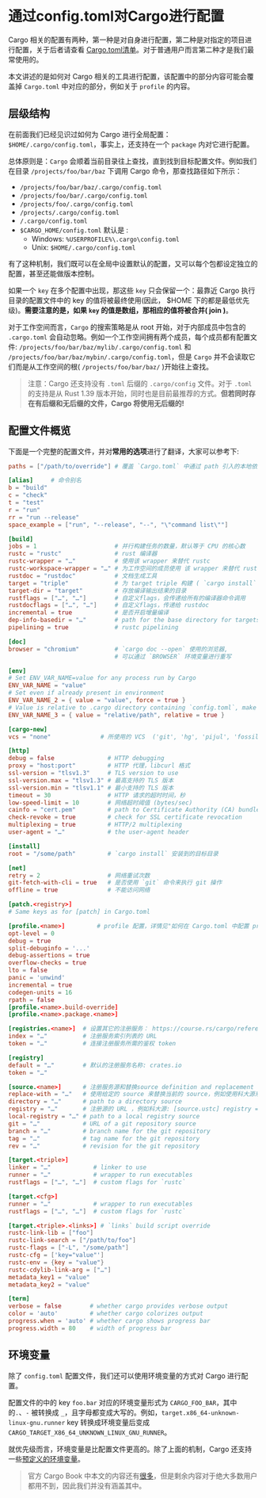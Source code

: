 # 通过config.toml对Cargo进行配置
Cargo 相关的配置有两种，第一种是对自身进行配置，第二种是对指定的项目进行配置，关于后者请查看 [Cargo.toml清单](https://course.rs/cargo/reference/manifest.html)。对于普通用户而言第二种才是我们最常使用的。

本文讲述的是如何对 Cargo 相关的工具进行配置，该配置中的部分内容可能会覆盖掉 `Cargo.toml` 中对应的部分，例如关于 `profile` 的内容。

## 层级结构
在前面我们已经见识过如何为 Cargo 进行全局配置：`$HOME/.cargo/config.toml`，事实上，还支持在一个 `package` 内对它进行配置。

总体原则是：`Cargo` 会顺着当前目录往上查找，直到找到目标配置文件。例如我们在目录 `/projects/foo/bar/baz` 下调用 Cargo 命令，那查找路径如下所示：

- `/projects/foo/bar/baz/.cargo/config.toml`
- `/projects/foo/bar/.cargo/config.toml`
- `/projects/foo/.cargo/config.toml`
- `/projects/.cargo/config.toml`
- `/.cargo/config.toml`
- `$CARGO_HOME/config.toml` 默认是 :
    - Windows: `%USERPROFILE%\.cargo\config.toml`
    - Unix: `$HOME/.cargo/config.toml`

有了这种机制，我们既可以在全局中设置默认的配置，又可以每个包都设定独立的配置，甚至还能做版本控制。

如果一个 `key` 在多个配置中出现，那这些 `key` 只会保留一个：最靠近 Cargo 执行目录的配置文件中的 key 的值将被最终使用(因此， $HOME 下的都是最低优先级)。**需要注意的是，如果 `key` 的值是数组，那相应的值将被合并( join )**。

对于工作空间而言，`Cargo` 的搜索策略是从 root 开始，对于内部成员中包含的 `.cargo.toml` 会自动忽略。例如一个工作空间拥有两个成员，每个成员都有配置文件: `/projects/foo/bar/baz/mylib/.cargo/config.toml` 和 `/projects/foo/bar/baz/mybin/.cargo/config.toml`，但是 `Cargo` 并不会读取它们而是从工作空间的根( `/projects/foo/bar/baz/` )开始往上查找。

> 注意：Cargo 还支持没有 `.toml` 后缀的 `.cargo/config` 文件。对于 `.toml` 的支持是从 Rust 1.39 版本开始，同时也是目前最推荐的方式。**但若同时存在有后缀和无后缀的文件，Cargo 将使用无后缀的!**

## 配置文件概览
下面是一个完整的配置文件，并对**常用的选项**进行了翻译，大家可以参考下:
```toml
paths = ["/path/to/override"] # 覆盖 `Cargo.toml` 中通过 path 引入的本地依赖

[alias]     # 命令别名
b = "build"
c = "check"
t = "test"
r = "run"
rr = "run --release"
space_example = ["run", "--release", "--", "\"command list\""]

[build]
jobs = 1                      # 并行构建任务的数量，默认等于 CPU 的核心数
rustc = "rustc"               # rust 编译器
rustc-wrapper = "…"           # 使用该 wrapper 来替代 rustc
rustc-workspace-wrapper = "…" # 为工作空间的成员使用 该 wrapper 来替代 rustc
rustdoc = "rustdoc"           # 文档生成工具
target = "triple"             # 为 target triple 构建 ( `cargo install` 会忽略该选项)
target-dir = "target"         # 存放编译输出结果的目录
rustflags = ["…", "…"]        # 自定义flags，会传递给所有的编译器命令调用
rustdocflags = ["…", "…"]     # 自定义flags，传递给 rustdoc
incremental = true            # 是否开启增量编译
dep-info-basedir = "…"        # path for the base directory for targets in depfiles
pipelining = true             # rustc pipelining

[doc]
browser = "chromium"          # `cargo doc --open` 使用的浏览器,
                              # 可以通过 `BROWSER` 环境变量进行重写

[env]
# Set ENV_VAR_NAME=value for any process run by Cargo
ENV_VAR_NAME = "value"
# Set even if already present in environment
ENV_VAR_NAME_2 = { value = "value", force = true }
# Value is relative to .cargo directory containing `config.toml`, make absolute
ENV_VAR_NAME_3 = { value = "relative/path", relative = true }

[cargo-new]
vcs = "none"              # 所使用的 VCS  ('git', 'hg', 'pijul', 'fossil', 'none')

[http]
debug = false               # HTTP debugging
proxy = "host:port"         # HTTP 代理，libcurl 格式
ssl-version = "tlsv1.3"     # TLS version to use
ssl-version.max = "tlsv1.3" # 最高支持的 TLS 版本
ssl-version.min = "tlsv1.1" # 最小支持的 TLS 版本
timeout = 30                # HTTP 请求的超时时间，秒
low-speed-limit = 10        # 网络超时阈值 (bytes/sec)
cainfo = "cert.pem"         # path to Certificate Authority (CA) bundle
check-revoke = true         # check for SSL certificate revocation
multiplexing = true         # HTTP/2 multiplexing
user-agent = "…"            # the user-agent header

[install]
root = "/some/path"         # `cargo install` 安装到的目标目录

[net]
retry = 2                   # 网络重试次数
git-fetch-with-cli = true   # 是否使用 `git` 命令来执行 git 操作
offline = true              # 不能访问网络

[patch.<registry>]
# Same keys as for [patch] in Cargo.toml

[profile.<name>]         # profile 配置，详情见"如何在 Cargo.toml 中配置 profile" : https://course.rs/cargo/reference/profiles.html#profile设置
opt-level = 0           
debug = true             
split-debuginfo = '...' 
debug-assertions = true  
overflow-checks = true  
lto = false             
panic = 'unwind'        
incremental = true      
codegen-units = 16      
rpath = false          
[profile.<name>.build-override]  
[profile.<name>.package.<name>]  

[registries.<name>]  # 设置其它的注册服务： https://course.rs/cargo/reference/specify-deps.html#从其它注册服务引入依赖包
index = "…"          # 注册服务索引列表的 URL 
token = "…"          # 连接注册服务所需的鉴权 token

[registry]
default = "…"        # 默认的注册服务名称: crates.io
token = "…"             

[source.<name>]      # 注册服务源和替换source definition and replacement
replace-with = "…"   # 使用给定的 source 来替换当前的 source，例如使用科大源来替换crates.io源以提升国内的下载速度：[source.crates-io] replace-with = 'ustc'
directory = "…"      # path to a directory source
registry = "…"       # 注册源的 URL ，例如科大源: [source.ustc] registry = "git://mirrors.ustc.edu.cn/crates.io-index"
local-registry = "…" # path to a local registry source
git = "…"            # URL of a git repository source
branch = "…"         # branch name for the git repository
tag = "…"            # tag name for the git repository
rev = "…"            # revision for the git repository

[target.<triple>]
linker = "…"            # linker to use
runner = "…"            # wrapper to run executables
rustflags = ["…", "…"]  # custom flags for `rustc`

[target.<cfg>]
runner = "…"            # wrapper to run executables
rustflags = ["…", "…"]  # custom flags for `rustc`

[target.<triple>.<links>] # `links` build script override
rustc-link-lib = ["foo"]
rustc-link-search = ["/path/to/foo"]
rustc-flags = ["-L", "/some/path"]
rustc-cfg = ['key="value"']
rustc-env = {key = "value"}
rustc-cdylib-link-arg = ["…"]
metadata_key1 = "value"
metadata_key2 = "value"

[term]
verbose = false        # whether cargo provides verbose output
color = 'auto'         # whether cargo colorizes output
progress.when = 'auto' # whether cargo shows progress bar
progress.width = 80    # width of progress bar
```

## 环境变量
除了 `config.toml` 配置文件，我们还可以使用环境变量的方式对 Cargo 进行配置。

配置文件的中的 key `foo.bar` 对应的环境变量形式为 `CARGO_FOO_BAR`，其中的`.`、`-` 被转换成 `_`，且字母都变成大写的。例如，`target.x86_64-unknown-linux-gnu.runner` key 转换成环境变量后变成 `CARGO_TARGET_X86_64_UNKNOWN_LINUX_GNU_RUNNER`。

就优先级而言，环境变量是比配置文件更高的。除了上面的机制，Cargo 还支持一些[预定义的环境变量](https://doc.rust-lang.org/stable/cargo/reference/environment-variables.html)。


> 官方 Cargo Book 中本文的内容还有[很多](https://doc.rust-lang.org/stable/cargo/reference/config.html#configuration-keys)，但是剩余内容对于绝大多数用户都用不到，因此我们并没有涵盖其中。

